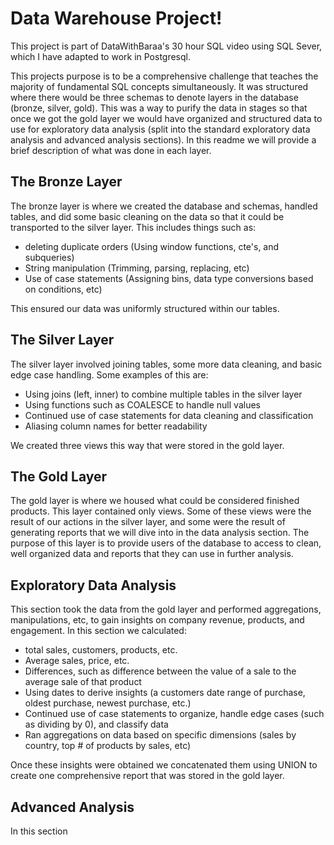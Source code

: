 # Data Warehouse Project! 
This project is part of DataWithBaraa's 30 hour SQL video using SQL Sever, which I have adapted to work in Postgresql.  

This projects purpose is to be a comprehensive challenge that teaches the majority of fundamental SQL concepts simultaneously. It was structured where there would be three schemas to denote layers in the database (bronze, silver, gold). This was a way to purify the data in stages so that once we got the gold layer we would have organized and structured data to use for exploratory data analysis (split into the standard exploratory data analysis and advanced analysis sections). In this readme we will provide a brief description of what was done in each layer. 

## The Bronze Layer 
The bronze layer is where we created the database and schemas, handled tables, and did some basic cleaning on the data so that it could be transported to the silver layer. This includes things such as: 
- deleting duplicate orders (Using window functions, cte's, and subqueries)
- String manipulation (Trimming, parsing, replacing, etc)
-  Use of case statements (Assigning bins, data type conversions based on conditions, etc)

This ensured our data was uniformly structured within our tables.  

## The Silver Layer 

The silver layer involved joining tables, some more data cleaning, and basic edge case handling. Some examples of this are: 
- Using joins (left, inner) to combine multiple tables in the silver layer 
- Using functions such as COALESCE to handle null values
- Continued use of case statements for data cleaning and classification
- Aliasing column names for better readability

We created three views this way that were stored in the gold layer. 

## The Gold Layer
The gold layer is where we housed what could be considered finished products. This layer contained only views. Some of these views were the result of our actions in the silver layer, and some were the result of generating reports that we will dive into in the data analysis section. The purpose of this layer is to provide users of the database to access to clean, well organized data and reports that they can use in further analysis. 

## Exploratory Data Analysis
This section took the data from the gold layer and performed aggregations, manipulations, etc, to gain insights on company revenue, products, and engagement. In this section we calculated: 
- total sales, customers, products, etc.
- Average sales, price, etc.
- Differences, such as difference between the value of a sale to the average sale of that product
- Using dates to derive insights (a customers date range of purchase, oldest purchase, newest purchase, etc.)
- Continued use of case statements to organize, handle edge cases (such as dividing by 0), and classify data
- Ran aggregations on data based on specific dimensions (sales by country, top # of products by sales, etc)

Once these insights were obtained we concatenated them using UNION to create one comprehensive report that was stored in the gold layer. 

## Advanced Analysis 
In this section 
